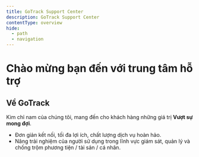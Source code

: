 ```yaml
---
title: GoTrack Support Center
description: GoTrack Support Center
contentType: overview
hide:
  - path
  - navigation
---
```


# Chào mừng bạn đến với trung tâm hỗ trợ

## Về GoTrack

Kim chỉ nam của chúng tôi, mang đến cho khách hàng những giá trị **Vượt sự mong đợi**.

- Đơn giản kết nối, tối đa lợi ích, chất lượng dịch vụ hoàn hảo.
- Nâng trải nghiệm của người sử dụng trong lĩnh vực giám sát, quản lý và chống trộm phương tiện / tài sản / cá nhân.
